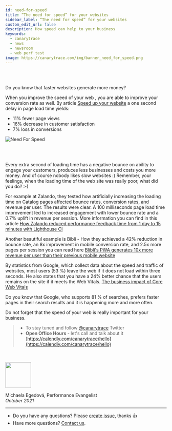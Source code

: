 ```yaml
---
id: need-for-speed
title: “The need for speed” for your websites
sidebar_label: “The need for speed” for your websites
custom_edit_url: false
description: How speed can help to your business
keywords:
  - canarytrace
  - news
  - newsroom
  - web perf test
image: https://canarytrace.com/img/banner_need_for_speed.png
---
```


<br/><br/>


Do you know that faster websites generate more money?<br/>

When you improve the speed of your web , you are able to improve your conversion rate as well. 
By article [Speed up your website](https://www.crazyegg.com/blog/speed-up-your-website/) a one second delay in page load time yields:<br/>

- 11% fewer page views
- 16% decrease in customer satisfaction
- 7% loss in conversions


![Need For Speed](/img/banner_need_for_speed.png)

<br/> <br/> 

Every extra second of loading time has a negative bounce on ability to engage your customers, produces less businesses and costs you more money.
And of course nobody likes slow websites :)
Remember, your feelings, when the loading time of the web site was really poor, what did you do?  :-)


For example at Zalando, they tested how artificially increasing the loading time on Catalog pages affected bounce rates, conversion rates, and revenue per user. The results were clear. A 100 milliseconds page load time improvement led to increased engagement with lower bounce rate and a 0.7% uplift in revenue per session. More information you can find in this article [How Zalando reduced performance feedback time from 1 day to 15 minutes with Lighthouse CI](https://web.dev/zalando/)

Another beautiful example is Bibli - How they achieved a 42% reduction in bounce rate, an 8x improvement in mobile conversion rate, and 2.5x more pages per session you can read here [Blibli's PWA generates 10x more revenue per user than their previous mobile website](https://web.dev/blibli/)


By statistics from Google, which collect data about the speed and traffic of websites, most users (53 %) leave the web if it does not load within three seconds. He also states that you have a 24% better chance that the users remains on the site if it meets the Web Vitals. [The business impact of Core Web Vitals](https://web.dev/vitals-business-impact/)

Do you know that Google, who supports 81 % of searches, prefers faster pages in their search results and it is happening more and more often.

Do not forget that the speed of your web is really important for your business.


> - To stay tuned and follow [@canarytrace](https://twitter.com/canarytrace) Twitter
> - **Open Office Hours** - let's call and talk about it [https://calendly.com/canarytrace/hello](https://calendly.com/canarytrace/hello)

<br/><br/>
<img src="/img/misaEgedova_circle.png" width="80" />

Michaela Egedová, Performance Evangelist<br />*October 2021*

---

- Do you have any questions? Please [create issue](https://github.com/canarytrace/documentation/issues/new/choose), thanks 👍
- Have more questions? [Contact us](/docs/support/contactus).